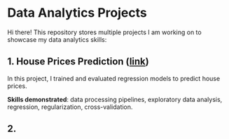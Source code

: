 # Data Analytics Projects
Hi there! This repository stores multiple projects I am working on to showcase my data analytics skills:

## 1. House Prices Prediction ([link](https://github.com/maximilian-ho/Data-Analytics-Projects/blob/main/House%20Prices%20Prediction/house-prices-prediction.ipynb))
In this project, I trained and evaluated regression models to predict house prices.

**Skills demonstrated**: data processing pipelines, exploratory data analysis, regression, regularization, cross-validation. 

## 2. 

